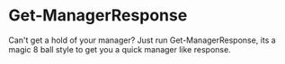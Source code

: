 # Get-ManagerResponse

Can't get a hold of your manager?  Just run Get-ManagerResponse, its a magic 8 ball style to get you a quick manager like response.
